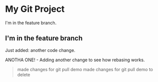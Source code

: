 # My Git Project

I'm in the feature branch.

## I'm in the feature branch

Just added: another code change.

ANOTHA ONE! - Adding another change to see how rebasing works.

> made changes for git pull demo
> made changes for git pull demo to delete